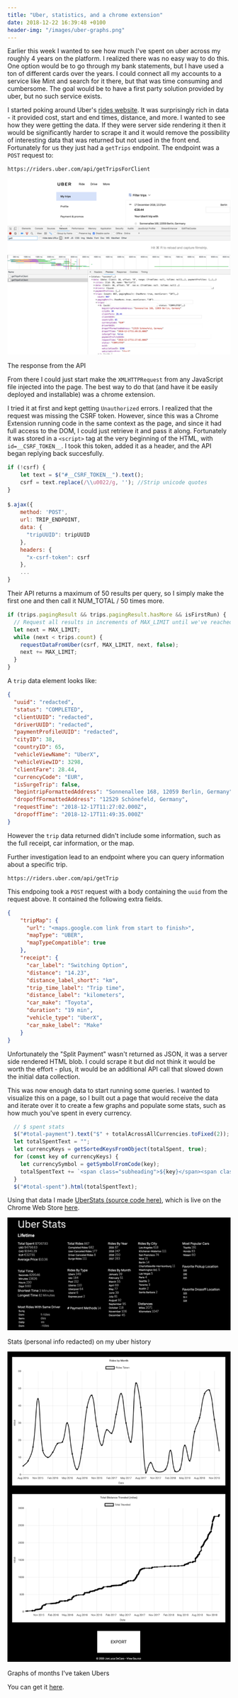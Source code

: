 ```yaml
---
title: "Uber, statistics, and a chrome extension"
date: 2018-12-22 16:39:48 +0100
header-img: "/images/uber-graphs.png"
---
```

<style>
    {%  include main.css  %}
</style>

Earlier this week I wanted to see how much I've spent on uber across my roughly 4 years on the platform. I realized there was no easy way to do this. One option would be to go through my bank statements, but I have used a ton of different cards over the years. I could connect all my accounts to a service like Mint and search for it there, but that was time consuming and cumbersome. The goal would be to have a first party solution provided by uber, but no such service exists. 

I started poking around Uber's [rides website](https://riders.uber.com/trips). It was surprisingly rich in data - it provided cost, start and end times, distance, and more. I wanted to see how they were getting the data. If they were server side rendering it then it would be significantly harder to scrape it and it would remove the possibility of interesting data that was returned but not used in the front end. Fortunately for us they just had a `getTrips` endpoint. The endpoint was a `POST` request to:

```
https://riders.uber.com/api/getTripsForClient
```

<img class="centered-image" src="/images/uber-netrequest.png">
<p class="footnote">The response from the API</p>

From there I could just start make the `XMLHTTPRequest` from any JavaScript file injected into the page. The best way to do that (and have it be easily deployed and installable) was a chrome extension. 

I tried it at first and kept getting `Unauthorized` errors. I realized that the request was missing the CSRF token. However, since this was a Chrome Extension running code in the same context as the page, and since it had full access to the DOM, I could just retrieve it and pass it along. Fortunately it was stored in a `<script>` tag at the very beginning of the HTML, with `id=__CSRF_TOKEN__`. I took this token, added it as a header, and the API began replying back succesfully. 

```js
if (!csrf) {
	let text = $("#__CSRF_TOKEN__").text();
	csrf = text.replace(/\\u0022/g, ''); //Strip unicode quotes
} 

$.ajax({
	method: 'POST',
	url: TRIP_ENDPOINT,
	data: {
	  "tripUUID": tripUUID
	},
	headers: {
	  "x-csrf-token": csrf
	},
	...
}
```
Their API returns a maximum of 50 results per query, so I simply make the first one and then call it NUM_TOTAL / 50 times more. 

```js
if (trips.pagingResult && trips.pagingResult.hasMore && isFirstRun) {
  // Request all results in increments of MAX_LIMIT until we've reached the total amount of trips
  let next = MAX_LIMIT;
  while (next < trips.count) {
    requestDataFromUber(csrf, MAX_LIMIT, next, false);
    next += MAX_LIMIT;
  }
}
```

A `trip` data element looks like:

```json
{
  "uuid": "redacted",
  "status": "COMPLETED",
  "clientUUID": "redacted",
  "driverUUID": "redacted",
  "paymentProfileUUID": "redacted",
  "cityID": 38,
  "countryID": 65,
  "vehicleViewName": "UberX",
  "vehicleViewID": 3298,
  "clientFare": 28.44,
  "currencyCode": "EUR",
  "isSurgeTrip": false,
  "begintripFormattedAddress": "Sonnenallee 168, 12059 Berlin, Germany",
  "dropoffFormattedAddress": "12529 Schönefeld, Germany",
  "requestTime": "2018-12-17T11:27:02.000Z",
  "dropoffTime": "2018-12-17T11:49:35.000Z"
}
```

However the `trip` data returned didn't include some information, such as the full receipt, car information, or the map. 

Further investigation lead to an endpoint where you can query information about a specific trip.

```
https://riders.uber.com/api/getTrip
```

This endpoing took a `POST` request with a body containing the `uuid` from the request above. It contained the following extra fields.

```json
{
	"tripMap": {
	  "url": "<maps.google.com link from start to finish>",
	  "mapType": "UBER",
	  "mapTypeCompatible": true
	},
	"receipt": {
	  "car_label": "Switching Option",
	  "distance": "14.23",
	  "distance_label_short": "km",
	  "trip_time_label": "Trip time",
	  "distance_label": "kilometers",
	  "car_make": "Toyota",
	  "duration": "19 min",
	  "vehicle_type": "UberX",
	  "car_make_label": "Make"
	}
}
```

Unfortunately the "Split Payment" wasn't returned as JSON, it was a server side rendered HTML blob. I could scrape it but did not think it would be worth the effort - plus, it would be an additional API call that slowed down the initial data collection.

This was now enough data to start running some queries. I wanted to visualize this on a page, so I built out a page that would receive the data and iterate over it to create a few graphs and populate some stats, such as how much you've spent in every currency.

```js
  // $ spent stats
  $("#total-payment").text("$" + totalAcrossAllCurrencies.toFixed(2));
  let totalSpentText = "";
  let currencyKeys = getSortedKeysFromObject(totalSpent, true);
  for (const key of currencyKeys) {
    let currencySymbol = getSymbolFromCode(key);
    totalSpentText += `<span class="subheading">${key}</span><span class="stat"> ${currencySymbol + totalSpent[key].toFixed(2)}</span><br>`;
  }
  $("#total-spent").html(totalSpentText);
``` 

Using that data I made [UberStats (source code here)](https://github.com/jonluca/Uber-Trip-Stats), which is live on the Chrome Web Store [here](https://chrome.google.com/webstore/detail/uber-trip-stats/kddlnbejbpknoedebeojobofnbdfhpnm?ref=producthunt).

<img class="centered-image" src="/images/uber.png">
<p class="footnote">Stats (personal info redacted) on my uber history</p>

<img class="centered-image" src="/images/uber-graphs.png">
<p class="footnote">Graphs of months I've taken Ubers</p>

You can get it [here](https://chrome.google.com/webstore/detail/uber-trip-stats/kddlnbejbpknoedebeojobofnbdfhpnm).